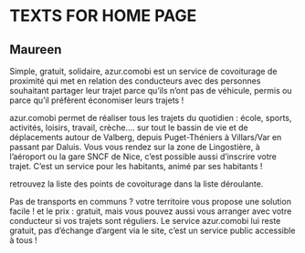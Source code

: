 # TEXTS FOR HOME PAGE

## Maureen 
Simple, gratuit, solidaire, azur.comobi est un service de covoiturage de proximité qui met en relation des conducteurs avec des personnes souhaitant partager leur trajet parce qu’ils n’ont pas de véhicule, permis ou parce qu’il préfèrent économiser leurs trajets !

 

azur.comobi permet de réaliser tous les trajets du quotidien : école, sports, activités, loisirs, travail, crèche…. sur tout le bassin de vie et de déplacements autour de Valberg, depuis Puget-Théniers à Villars/Var en passant par Daluis. Vous vous rendez sur la zone de Lingostière, à l’aéroport ou la gare SNCF de Nice, c’est possible aussi d’inscrire votre trajet. C’est un service pour les habitants, animé par ses habitants !

retrouvez la liste des points de covoiturage dans la liste déroulante.


Pas de transports en communs ? votre territoire vous propose une solution facile !
et le prix : gratuit, mais vous pouvez aussi vous arranger avec votre conducteur si vos trajets sont réguliers. Le service azur.comobi lui reste gratuit, pas d’échange d’argent via le site, c’est un service public accessible à tous !